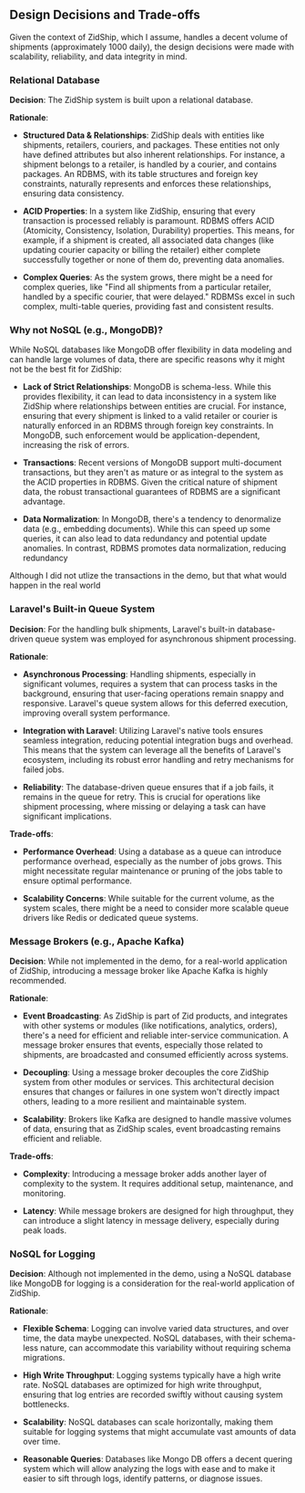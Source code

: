 ## Design Decisions and Trade-offs

Given the context of ZidShip, which I assume, handles a decent volume of shipments (approximately 1000 daily), the design decisions were made with scalability, reliability, and data integrity in mind.

### Relational Database

**Decision**: The ZidShip system is built upon a relational database.

**Rationale**:

- **Structured Data & Relationships**: ZidShip deals with entities like shipments, retailers, couriers, and packages. These entities not only have defined attributes but also inherent relationships. For instance, a shipment belongs to a retailer, is handled by a courier, and contains packages. An RDBMS, with its table structures and foreign key constraints, naturally represents and enforces these relationships, ensuring data consistency.

- **ACID Properties**: In a system like ZidShip, ensuring that every transaction is processed reliably is paramount. RDBMS offers ACID (Atomicity, Consistency, Isolation, Durability) properties. This means, for example, if a shipment is created, all associated data changes (like updating courier capacity or billing the retailer) either complete successfully together or none of them do, preventing data anomalies.

- **Complex Queries**: As the system grows, there might be a need for complex queries, like "Find all shipments from a particular retailer, handled by a specific courier, that were delayed." RDBMSs excel in such complex, multi-table queries, providing fast and consistent results.

### Why not NoSQL (e.g., MongoDB)?

While NoSQL databases like MongoDB offer flexibility in data modeling and can handle large volumes of data, there are specific reasons why it might not be the best fit for ZidShip:

- **Lack of Strict Relationships**: MongoDB is schema-less. While this provides flexibility, it can lead to data inconsistency in a system like ZidShip where relationships between entities are crucial. For instance, ensuring that every shipment is linked to a valid retailer or courier is naturally enforced in an RDBMS through foreign key constraints. In MongoDB, such enforcement would be application-dependent, increasing the risk of errors.

- **Transactions**: Recent versions of MongoDB support multi-document transactions, but they aren't as mature or as integral to the system as the ACID properties in RDBMS. Given the critical nature of shipment data, the robust transactional guarantees of RDBMS are a significant advantage.

- **Data Normalization**: In MongoDB, there's a tendency to denormalize data (e.g., embedding documents). While this can speed up some queries, it can also lead to data redundancy and potential update anomalies. In contrast, RDBMS promotes data normalization, reducing redundancy

Although I did not utlize the transactions in the demo, but that what would happen in the real world

### Laravel's Built-in Queue System

**Decision**: For the handling bulk shipments, Laravel's built-in database-driven queue system was employed for asynchronous shipment processing.

**Rationale**:

- **Asynchronous Processing**: Handling shipments, especially in significant volumes, requires a system that can process tasks in the background, ensuring that user-facing operations remain snappy and responsive. Laravel's queue system allows for this deferred execution, improving overall system performance.

- **Integration with Laravel**: Utilizing Laravel's native tools ensures seamless integration, reducing potential integration bugs and overhead. This means that the system can leverage all the benefits of Laravel's ecosystem, including its robust error handling and retry mechanisms for failed jobs.

- **Reliability**: The database-driven queue ensures that if a job fails, it remains in the queue for retry. This is crucial for operations like shipment processing, where missing or delaying a task can have significant implications.

**Trade-offs**:

- **Performance Overhead**: Using a database as a queue can introduce performance overhead, especially as the number of jobs grows. This might necessitate regular maintenance or pruning of the jobs table to ensure optimal performance.

- **Scalability Concerns**: While suitable for the current volume, as the system scales, there might be a need to consider more scalable queue drivers like Redis or dedicated queue systems.

### Message Brokers (e.g., Apache Kafka)

**Decision**: While not implemented in the demo, for a real-world application of ZidShip, introducing a message broker like Apache Kafka is highly recommended.

**Rationale**:

- **Event Broadcasting**: As ZidShip is part of Zid products, and integrates with other systems or modules (like notifications, analytics, orders), there's a need for efficient and reliable inter-service communication. A message broker ensures that events, especially those related to shipments, are broadcasted and consumed efficiently across systems.

- **Decoupling**: Using a message broker decouples the core ZidShip system from other modules or services. This architectural decision ensures that changes or failures in one system won't directly impact others, leading to a more resilient and maintainable system.

- **Scalability**: Brokers like Kafka are designed to handle massive volumes of data, ensuring that as ZidShip scales, event broadcasting remains efficient and reliable.

**Trade-offs**:

- **Complexity**: Introducing a message broker adds another layer of complexity to the system. It requires additional setup, maintenance, and monitoring.

- **Latency**: While message brokers are designed for high throughput, they can introduce a slight latency in message delivery, especially during peak loads.

### NoSQL for Logging

**Decision**: Although not implemented in the demo, using a NoSQL database like MongoDB for logging is a consideration for the real-world application of ZidShip.

**Rationale**:

- **Flexible Schema**: Logging can involve varied data structures, and over time, the data maybe unexpected. NoSQL databases, with their schema-less nature, can accommodate this variability without requiring schema migrations.

- **High Write Throughput**: Logging systems typically have a high write rate. NoSQL databases are optimized for high write throughput, ensuring that log entries are recorded swiftly without causing system bottlenecks.

- **Scalability**: NoSQL databases can scale horizontally, making them suitable for logging systems that might accumulate vast amounts of data over time.

- **Reasonable Queries**: Databases like Mongo DB offers a decent quering system which will allow analyzing the logs with ease and to make it easier to sift through logs, identify patterns, or diagnose issues.


